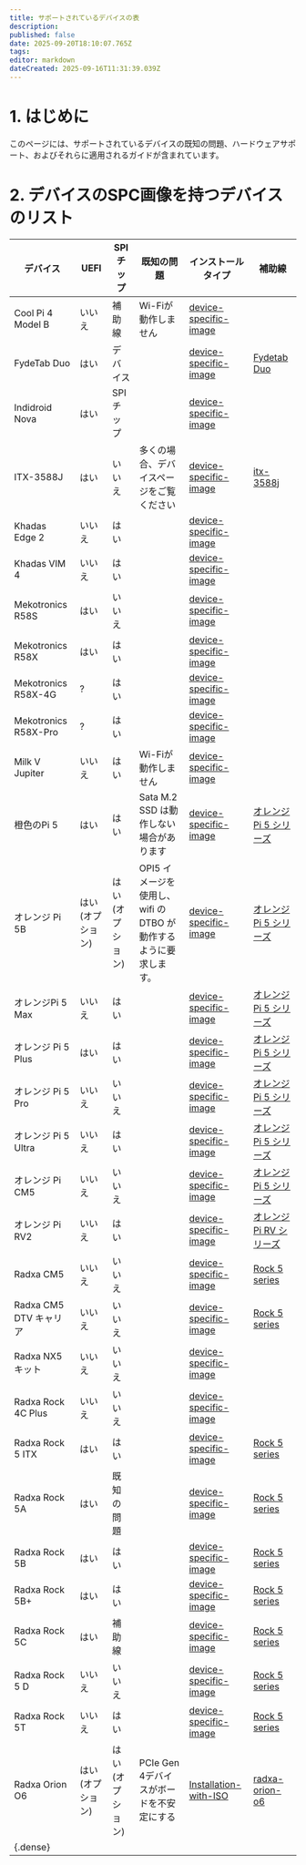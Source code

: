 ```yaml
---
title: サポートされているデバイスの表
description:
published: false
date: 2025-09-20T18:10:07.765Z
tags:
editor: markdown
dateCreated: 2025-09-16T11:31:39.039Z
---
```


# 1. はじめに

このページには、サポートされているデバイスの既知の問題、ハードウェアサポート、およびそれらに適用されるガイドが含まれています。

# 2. デバイスのSPC画像を持つデバイスのリスト

| デバイス                     | UEFI                          | SPIチップ                        | 既知の問題                                      | インストールタイプ                                                  | 補助線                               |
| ------------------------ | ----------------------------- | ----------------------------- | ------------------------------------------ | ---------------------------------------------------------- | --------------------------------- |
| Cool Pi 4 Model B        | いいえ                           | 補助線                           | Wi-Fiが動作しません                               | [device-specific-image](/en/install/device-specific-image) |                                   |
| FydeTab Duo              | はい                            | デバイス                          |                                            | [device-specific-image](/en/install/device-specific-image) | [Fydetab Duo](/en/fydetab-duo)    |
| Indidroid Nova           | はい                            | SPIチップ                        |                                            | [device-specific-image](/en/install/device-specific-image) |                                   |
| ITX-3588J                | はい                            | いいえ                           | 多くの場合、デバイスページをご覧ください                       | [device-specific-image](/en/install/device-specific-image) | [itx-3588j](/en/itx-3588j)        |
| Khadas Edge 2            | いいえ                           | はい                            |                                            | [device-specific-image](/en/install/device-specific-image) |                                   |
| Khadas VIM 4             | いいえ                           | はい                            |                                            | [device-specific-image](/en/install/device-specific-image) |                                   |
| Mekotronics R58S         | はい                            | いいえ                           |                                            | [device-specific-image](/en/install/device-specific-image) |                                   |
| Mekotronics R58X         | はい                            | はい                            |                                            | [device-specific-image](/en/install/device-specific-image) |                                   |
| Mekotronics R58X-4G      | ?                             | はい                            |                                            | [device-specific-image](/en/install/device-specific-image) |                                   |
| Mekotronics R58X-Pro     | ?                             | はい                            |                                            | [device-specific-image](/en/install/device-specific-image) |                                   |
| Milk V Jupiter           | いいえ                           | はい                            | Wi-Fiが動作しません                               | [device-specific-image](/en/install/device-specific-image) |                                   |
| 橙色のPi 5                  | はい                            | はい                            | Sata M.2 SSD は動作しない場合があります | [device-specific-image](/en/install/device-specific-image) | [オレンジ Pi 5 シリーズ](/orangepi-5)     |
| オレンジ Pi 5B               | はい (オプション) | はい (オプション) | OPI5 イメージを使用し、wifi の DTBO が動作するように要求します。   | [device-specific-image](/en/install/device-specific-image) | [オレンジ Pi 5 シリーズ](/orangepi-5)     |
| オレンジPi 5 Max             | いいえ                           | はい                            |                                            | [device-specific-image](/en/install/device-specific-image) | [オレンジ Pi 5 シリーズ](/orangepi-5)     |
| オレンジ Pi 5 Plus           | はい                            | はい                            |                                            | [device-specific-image](/en/install/device-specific-image) | [オレンジ Pi 5 シリーズ](/orangepi-5)     |
| オレンジ Pi 5 Pro            | いいえ                           | いいえ                           |                                            | [device-specific-image](/en/install/device-specific-image) | [オレンジ Pi 5 シリーズ](/orangepi-5)     |
| オレンジ Pi 5 Ultra          | いいえ                           | はい                            |                                            | [device-specific-image](/en/install/device-specific-image) | [オレンジ Pi 5 シリーズ](/orangepi-5)     |
| オレンジ Pi CM5              | いいえ                           | いいえ                           |                                            | [device-specific-image](/en/install/device-specific-image) | [オレンジ Pi 5 シリーズ](/orangepi-5)     |
| オレンジ Pi RV2              | いいえ                           | はい                            |                                            | [device-specific-image](/en/install/device-specific-image) | [オレンジ Pi RV シリーズ](/orangepi-rv)   |
| Radxa CM5                | いいえ                           | いいえ                           |                                            | [device-specific-image](/en/install/device-specific-image) | [Rock 5 series](/rock-5)          |
| Radxa CM5 DTV キャリア       | いいえ                           | いいえ                           |                                            | [device-specific-image](/en/install/device-specific-image) | [Rock 5 series](/rock-5)          |
| Radxa NX5キット             | いいえ                           | いいえ                           |                                            | [device-specific-image](/en/install/device-specific-image) |                                   |
| Radxa Rock 4C Plus       | いいえ                           | いいえ                           |                                            | [device-specific-image](/en/install/device-specific-image) |                                   |
| Radxa Rock 5 ITX         | はい                            | はい                            |                                            | [device-specific-image](/en/install/device-specific-image) | [Rock 5 series](/rock-5)          |
| Radxa Rock 5A            | はい                            | 既知の問題                         |                                            | [device-specific-image](/en/install/device-specific-image) | [Rock 5 series](/rock-5)          |
| Radxa Rock 5B            | はい                            | はい                            |                                            | [device-specific-image](/en/install/device-specific-image) | [Rock 5 series](/rock-5)          |
| Radxa Rock 5B+           | はい                            | はい                            |                                            | [device-specific-image](/en/install/device-specific-image) | [Rock 5 series](/rock-5)          |
| Radxa Rock 5C            | はい                            | 補助線                           |                                            | [device-specific-image](/en/install/device-specific-image) | [Rock 5 series](/rock-5)          |
| Radxa Rock 5 D           | いいえ                           | いいえ                           |                                            | [device-specific-image](/en/install/device-specific-image) | [Rock 5 series](/rock-5)          |
| Radxa Rock 5T            | いいえ                           | はい                            |                                            | [device-specific-image](/en/install/device-specific-image) | [Rock 5 series](/rock-5)          |
| Radxa Orion O6           | はい (オプション) | はい (オプション) | PCIe Gen 4デバイスがボードを不安定にする                  | [Installation-with-ISO](/en/install/Installation-with-ISO) | [radxa-orion-o6](/radxa-orion-o6) |
| {.dense} |                               |                               |                                            |                                                            |                                   |

[^1]: [このモジュール](https://radxa.com/products/accessories/spi-flash-module/) が必要です。